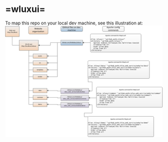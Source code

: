 =wluxui=
========

To map this repo on your local dev machine, see this illustration at: ![diagram showing how to map github repos to web server.](https://github.com/weblabux/wlux_web_service/blob/master/documentation/WebSiteFolderMap.png?raw=true)
